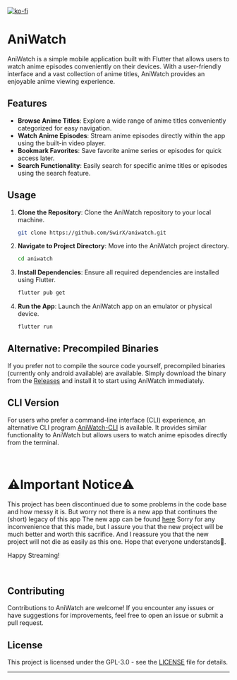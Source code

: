 [![ko-fi](https://ko-fi.com/img/githubbutton_sm.svg)](https://ko-fi.com/V7V4WPVEJ)

# AniWatch

AniWatch is a simple mobile application built with Flutter that allows users to watch anime episodes conveniently on their devices. With a user-friendly interface and a vast collection of anime titles, AniWatch provides an enjoyable anime viewing experience.

## Features

- **Browse Anime Titles**: Explore a wide range of anime titles conveniently categorized for easy navigation.
- **Watch Anime Episodes**: Stream anime episodes directly within the app using the built-in video player.
- **Bookmark Favorites**: Save favorite anime series or episodes for quick access later.
- **Search Functionality**: Easily search for specific anime titles or episodes using the search feature.

## Usage

1. **Clone the Repository**: Clone the AniWatch repository to your local machine.
   ```bash
   git clone https://github.com/SwirX/aniwatch.git
   ```

2. **Navigate to Project Directory**: Move into the AniWatch project directory.
   ```bash
   cd aniwatch
   ```

3. **Install Dependencies**: Ensure all required dependencies are installed using Flutter.
   ```bash
   flutter pub get
   ```

4. **Run the App**: Launch the AniWatch app on an emulator or physical device.
   ```bash
   flutter run
   ```

## Alternative: Precompiled Binaries

If you prefer not to compile the source code yourself, precompiled binaries (currently only android available) are available. Simply download the binary from the [Releases](https://github.com/SwirX/aniwatch/releases) and install it to start using AniWatch immediately.

## CLI Version

For users who prefer a command-line interface (CLI) experience, an alternative CLI program [AniWatch-CLI](https://github.com/SwirX/aniwatch-cli) is available. It provides 
similar functionality to AniWatch but allows users to watch anime episodes directly from the terminal.

<br>

# ⚠️Important Notice⚠️
This project has been discontinued due to some problems in the code base and how messy it is.
But worry not there is a new app that continues the (short) legacy of this app
The new app can be found [here](https://github.com/SwirX/soramai)
Sorry for any inconvenience that this made, but I assure you that the new project will be much better and worth this sacrifice.
And I reassure you that the new project will not die as easily as this one.
Hope that everyone understands🙏.

Happy Streaming!

<br>

## Contributing

Contributions to AniWatch are welcome! If you encounter any issues or have suggestions for improvements, feel free to open an issue or submit a pull request.

## License

This project is licensed under the GPL-3.0 - see the [LICENSE](LICENSE) file for details.

---
